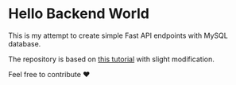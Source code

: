 # Hello Backend World

This is my attempt to create simple Fast API endpoints with MySQL database.

The repository is based on [this tutorial](https://afrizalmy.com/tutorial-fastapi-crud-dengan-mysql) with slight modification.

Feel free to contribute ❤